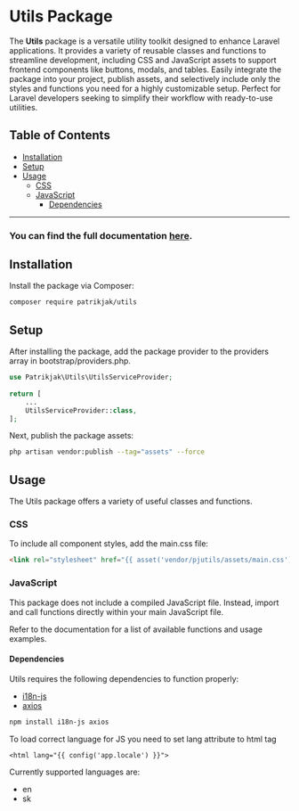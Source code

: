 # Utils Package

The **Utils** package is a versatile utility toolkit designed to enhance Laravel applications. It provides a variety of reusable classes and functions to streamline development, including CSS and JavaScript assets to support frontend components like buttons, modals, and tables. Easily integrate the package into your project, publish assets, and selectively include only the styles and functions you need for a highly customizable setup. Perfect for Laravel developers seeking to simplify their workflow with ready-to-use utilities.

## Table of Contents

- [Installation](#installation)
- [Setup](#setup)
- [Usage](#usage)
    - [CSS](#css)
    - [JavaScript](#javascript)
        - [Dependencies](#dependencies)
---

### You can find the full documentation [here](https://utils.patrikjakab.sk).

## Installation

Install the package via Composer:

```bash
composer require patrikjak/utils
```

## Setup
After installing the package, add the package provider to the providers array in bootstrap/providers.php.

```php
use Patrikjak\Utils\UtilsServiceProvider;
 
return [
    ...
    UtilsServiceProvider::class,
];
```

Next, publish the package assets:

```bash
php artisan vendor:publish --tag="assets" --force
```

## Usage
The Utils package offers a variety of useful classes and functions.

### CSS
To include all component styles, add the main.css file:
    
```html
<link rel="stylesheet" href="{{ asset('vendor/pjutils/assets/main.css') }}">
```

### JavaScript
This package does not include a compiled JavaScript file. Instead, import and call functions directly within your main JavaScript file.

Refer to the documentation for a list of available functions and usage examples.

#### Dependencies
Utils requires the following dependencies to function properly:

- [i18n-js](https://www.npmjs.com/package/i18n-js)
- [axios](https://www.npmjs.com/package/axios)

```bash
npm install i18n-js axios
```

To load correct language for JS you need to set lang attribute to html tag
    
```bladehtml
<html lang="{{ config('app.locale') }}">
```

Currently supported languages are:
- en
- sk
